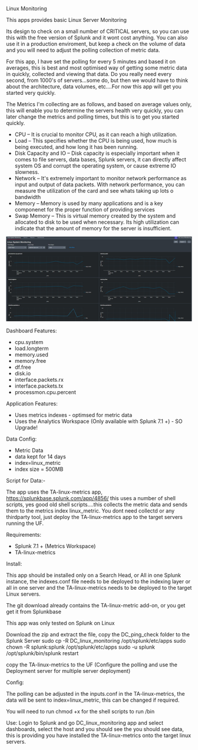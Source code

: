 Linux Monitoring

This apps provides basic Linux Server Monitoring

Its design to check on a small number of CRITICAL servers, so you can use this with the free version of Splunk and it wont cost anything. You can also use it in a production enviroment, but keep a check on the volume of data and you will need to adjust the polling collection of metric data.

For this app, I have set the polling for every 5 minutes and based it on averages, this is best and most optimised way of getting some metric data in quickly, collected and viewing that data. Do you really need every second, from 1000's of servers...some do, but then we would have to think about the architecture, data volumes, etc....For now this app will get you started very quickly.

The Metrics I'm collecting are as follows, and based on average values only, this will enable you to determine the servers health very quickly, you can later change the metrics and polling times, but this is to get you started quickly.

- CPU – It is crucial to monitor CPU, as it can reach a high utilization.
- Load – This specifies whether the CPU is being used, how much is being executed, and how long   it has been running.
- Disk Capacity and IO – Disk capacity is especially important when it comes to file servers, data bases, Splunk servers, it can directly affect system OS and corrupt the operating system, or cause extreme IO slowness.
- Network – It's extremely important to monitor network performance as input and output of data packets. With network performance, you can measure the utilization of the card and see whats taking up lots o bandwidth
- Memory – Memory is used by many applications and is a key componenet for the proper function of providing services
- Swap Memory – This is virtual memory created by the system and allocated to disk to be used when necessary. Its high utilization can indicate that the amount of memory for the server is     insufficient.

![](images/linux_mon.jpg)

Dashboard Features:

- cpu.system
- load.longterm
- memory.used
- memory.free
- df.free
- disk.io
- interface.packets.rx
- interface.packets.tx
- processmon.cpu.percent

Application Features:

- Uses metrics indexes - optimsed for metric data
- Uses the Analytics Workspace (Only available with Splunk 7.1 +) - SO Upgrade!

Data Config:
- Metric Data 
- data kept for 14 days
- index=linux_metric
- index size = 500MB

Script for Data:-

The app uses the TA-linux-metrics app, https://splunkbase.splunk.com/app/4856/ this uses a number of shell scripts, yes good old shell scripts....this collects the metric data and sends them to the metrics index linux_metric. You dont need collectd or any thirdparty tool, just deploy the TA-linux-metrics app to the target servers running the UF.

Requirements:
- Splunk 7.1 + (Metrics Workspace) 
- TA-linux-metrics

Install:

This app should be installed only on a Search Head, or All in one Splunk instance, the indexes.conf file needs to be deployed to the indexing layer or all in one server and the TA-linux-metrics needs to be deployed to the target Linux servers.

The git download already contains the TA-linux-metric add-on, or you get get it from Splunkbase

This app was only tested on Splunk on Linux

Download the zip and extract the file, copy the DC_ping_check folder to the Splunk Server
sudo cp -R DC_linux_monitoring /opt/splunk/etc/apps
sudo chown -R splunk:splunk /opt/splunk/etc/apps
sudo -u splunk /opt/splunk/bin/splunk restart

copy the TA-linux-metrics to the UF (Configure the polling and use the Deployment server for multiple server deployment)

Config:

The polling can be adjusted in the inputs.conf in the TA-linux-metrics, the data will be sent to index=linux_metric, this can be changed if required.

You will need to run chmod +x for the shell scripts to run /bin

Use:
Login to Splunk and go DC_linux_monitoring app and select dashboards, select the host and you should see the you should see data, this is providing you have installed the TA-linux-metrics onto the target linux servers.
